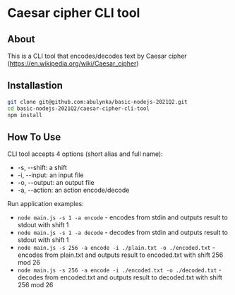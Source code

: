 # Caesar cipher CLI tool

## About

This is a CLI tool that encodes/decodes text by Caesar cipher (https://en.wikipedia.org/wiki/Caesar_cipher)

## Installastion

```bash
git clone git@github.com:abulynka/basic-nodejs-2021Q2.git
cd basic-nodejs-2021Q2/caesar-cipher-cli-tool
npm install
```

## How To Use

CLI tool accepts 4 options (short alias and full name):

- -s, --shift: a shift
- -i, --input: an input file
- -o, --output: an output file
- -a, --action: an action encode/decode

Run application examples:

- `node main.js -s 1 -a encode` - encodes from stdin and outputs result to stdout with shift 1
- `node main.js -s 1 -a decode` - decodes from stdin and outputs result to stdout with shift 1
- `node main.js -s 256 -a encode -i ./plain.txt -o ./encoded.txt` - encodes from plain.txt and outputs result to encoded.txt with shift 256 mod 26
- `node main.js -s 256 -a encode -i ./encoded.txt -o ./decoded.txt` - decodes from encoded.txt and outputs result to decoded.txt with shift 256 mod 26
